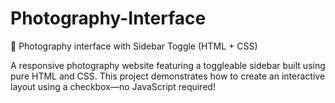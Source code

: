 # Photography-Interface
📸 Photography interface with Sidebar Toggle (HTML + CSS)

A responsive photography website featuring a toggleable sidebar built using pure HTML and CSS. This project demonstrates how to create an interactive layout using a checkbox—no JavaScript required!


